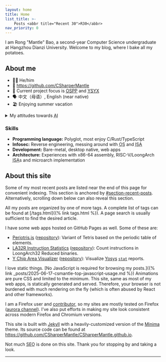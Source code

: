 ```yaml
---
layout: home
title: Home
list_title: >-
    Posts <abbr title="Recent 30">R30</abbr>
nav_priority: 0
---
```


I am Rong "Mantle" Bao, a second-year Computer Science undergraduate at Hangzhou Dianzi University. Welcome to my blog, where I bake all my potatoes.

## About me

* :raising_hand_man: He/him
* :link: <https://github.com/CSharperMantle>
* :telescope: Current project focus is [<abbr title="Open Source Promotion Plan">OSPP</abbr>](https://summer-ospp.ac.cn/) and [<abbr title="Yi Sheng Yi Xin, lit. &quot;each student gets a chip&quot;">YSYX</abbr>](https://ysyx.oscc.cc/)
* :speaking_head: 中文（母语）, English (near native)
* :beach_umbrella: Enjoying summer vacation

<details id="details-ai-attitudes">
  <summary>My attitudes towards <abbr title="Artificial Intelligence">AI</abbr></summary>
  <ul>
    <li><span>Machine learning problems are analytical and statistical problems.</span></li>
    <li><span>Neural networks are good at discovering patterns not obvious to traditional approaches.</span></li>
    <li><span><abbr title="Large Language Model">LLM</abbr>s are probabilistic token predictors. They often intrinsically hallucinate.</span></li>
    <li><span>Garbage in, garbage out. Observation in, imitation out.</span></li>
    <li><span>I do use <abbr title="Large Language Model">LLM</abbr>s to brainstorm ideas.</span></li>
    <li><span>I do use <abbr title="Large Language Model">LLM</abbr>s to perform repetitive clerical work and typographical proofreading.</span></li>
    <li><span>I do chat with <abbr title="Large Language Model">LLM</abbr>s to have fun in my spare time.</span></li>
    <li><span>I do use generative models to craft images for hobby use.</span></li>
    <li><span>I do <em>not</em> use <abbr title="Large Language Model">LLM</abbr>s to write code for production use.</span></li>
    <li><span>I do <em>not</em> use <abbr title="Large Language Model">LLM</abbr>s to write casual articles, like blogs.</span></li>
    <li><span>I do <em>not</em> use <abbr title="Large Language Model">LLM</abbr>s to write academic articles or carry out research in place of myself.</span></li>
    <li><span>I do <em>not</em> use <abbr title="Large Language Model">LLM</abbr>s as a search engine.</span></li>
    <li><span>I do <em>not</em> trust <abbr title="Large Language Model">LLM</abbr>s as a sole source of information.</span></li>
    <li><span>I do <em>not</em> accept responses from <abbr title="Large Language Model">LLM</abbr>s without verification.</span></li>
    <li><span>I believe the loopholes and waivers in <abbr title="Large Language Model">LLM</abbr> hosting companies' <abbr title="End-User License Agreement">EULA</abbr> put much personal information at risk.</span></li>
    <li><span>I believe <abbr title="Large Language Model">LLM</abbr>s are energy hogs that should be used with conservation in mind.</span></li>
    <li><span>I believe <abbr title="Large Language Model">LLM</abbr>s are becoming more performant as theories and technologies evolve.</span></li>
  </ul>
</details>

### Skills

* **Programming language:** Polyglot, most enjoy C/Rust/TypeScript
* **Infosec:** Reverse engineering, messing around with <abbr title="Operating System">OS</abbr> and <abbr title="Instruction Set Architecture">ISA</abbr>
* **Development:** Bare-metal, desktop native, web apps
* **Architecture:** Experiences with x86-64 assembly, RISC-V/LoongArch <abbr title="Instruction Set Architecture">ISA</abbr>s and microarch implementation

## About this site

Some of my most recent posts are listed near the end of this page for convenient indexing. This section is anchored by [#section-recent-posts](#section-recent-posts). Alternatively, scrolling down below can also reveal this section.

All my posts are organized by one of more tags. A complete list of tags can be found at [/tags.html]({% link tags.html %}). A page search is usually sufficient to find the desired article.

I have some web apps hosted on GitHub Pages as well. Some of these are:

* [Periotris.js](/periotrisjs) ([repository](https://github.com/CSharperMantle/periotrisjs)): Variant of Tetris based on the periodic table of elements.
* [LA32R Instruction Statistics](/la32r-instr-stats) ([repository](https://github.com/CSharperMantle/la32r-instr-stats)): Count instructions in LoongArch32 Reduced binaries.
* [Y Chip Area Visualizer](/ysyx-chip-area-visualizer) ([repository](https://github.com/CSharperMantle/ysyx-chip-area-visualizer)): Visualize [Yosys](https://github.com/YosysHQ/yosys) [`stat`](https://yosyshq.readthedocs.io/projects/yosys/en/stable/cmd/stat.html) reports.

I love static things. [No JavaScript is required for browsing my posts.]({% link _posts/2025-06-17-csmantle-top-javascript-usage.md %}) Animations are pure CSS and limited to the minimum. This site, same as most of my web apps, is statically generated and served. Therefore, your browser is not burdened with much rendering on the fly (which is often abused by React and other frameworks).

I am a Firefox user and [contributor](https://bugzilla.mozilla.org/user_profile?user_id=774743), so my sites are mostly tested on Firefox ([aurora channel](https://mozilla.github.io/process-releases/draft/development_overview/#:~:text=mozilla-aurora)). I've also put efforts in making my site look consistent across modern Firefox and Chromium versions.

This site is built with [Jekyll](https://jekyllrb.com/) with a heavily-customized version of the [Minima](https://github.com/jekyll/minima) theme. Its source code can be found at <https://github.com/CSharperMantle/CSharperMantle.github.io>.

Not much <abbr title="Search Engine Optimization">SEO</abbr> is done on this site. Thank you for stopping by and taking a look.

------

